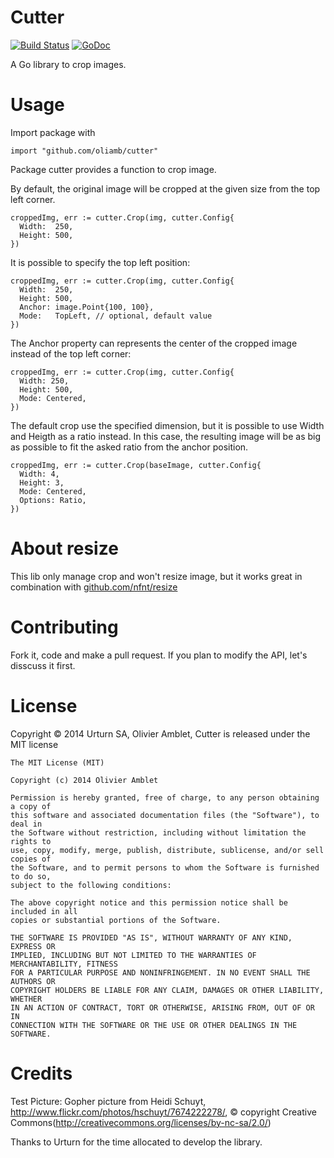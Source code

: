 Cutter
======

[![Build Status](https://travis-ci.org/oliamb/cutter.png?branch=master)](https://travis-ci.org/oliamb/cutter)
[![GoDoc](https://godoc.org/github.com/oliamb/cutter?status.png)](https://godoc.org/github.com/oliamb/cutter)

A Go library to crop images.

Usage
=====
Import package with

    import "github.com/oliamb/cutter"

Package cutter provides a function to crop image.

By default, the original image will be cropped at the
given size from the top left corner.

    croppedImg, err := cutter.Crop(img, cutter.Config{
      Width:  250,
      Height: 500,
    })

It is possible to specify the top left position:

    croppedImg, err := cutter.Crop(img, cutter.Config{
      Width:  250,
      Height: 500,
      Anchor: image.Point{100, 100},
      Mode:   TopLeft, // optional, default value
    })

The Anchor property can represents the center of the cropped image
instead of the top left corner:


    croppedImg, err := cutter.Crop(img, cutter.Config{
      Width: 250,
      Height: 500,
      Mode: Centered,
    })

The default crop use the specified dimension, but it is possible
to use Width and Heigth as a ratio instead. In this case,
the resulting image will be as big as possible to fit the asked ratio
from the anchor position.

    croppedImg, err := cutter.Crop(baseImage, cutter.Config{
      Width: 4,
      Height: 3,
      Mode: Centered,
      Options: Ratio,
    })

About resize
============
This lib only manage crop and won't resize image, but it works great in combination with [github.com/nfnt/resize](https://github.com/nfnt/resize)

Contributing
============

Fork it, code and make a pull request. If you plan to modify the API, let's disscuss it first.

License
=======

Copyright © 2014 Urturn SA, Olivier Amblet, Cutter is released under the MIT license

    The MIT License (MIT)

    Copyright (c) 2014 Olivier Amblet

    Permission is hereby granted, free of charge, to any person obtaining a copy of
    this software and associated documentation files (the "Software"), to deal in
    the Software without restriction, including without limitation the rights to
    use, copy, modify, merge, publish, distribute, sublicense, and/or sell copies of
    the Software, and to permit persons to whom the Software is furnished to do so,
    subject to the following conditions:

    The above copyright notice and this permission notice shall be included in all
    copies or substantial portions of the Software.

    THE SOFTWARE IS PROVIDED "AS IS", WITHOUT WARRANTY OF ANY KIND, EXPRESS OR
    IMPLIED, INCLUDING BUT NOT LIMITED TO THE WARRANTIES OF MERCHANTABILITY, FITNESS
    FOR A PARTICULAR PURPOSE AND NONINFRINGEMENT. IN NO EVENT SHALL THE AUTHORS OR
    COPYRIGHT HOLDERS BE LIABLE FOR ANY CLAIM, DAMAGES OR OTHER LIABILITY, WHETHER
    IN AN ACTION OF CONTRACT, TORT OR OTHERWISE, ARISING FROM, OUT OF OR IN
    CONNECTION WITH THE SOFTWARE OR THE USE OR OTHER DEALINGS IN THE SOFTWARE.

Credits
=======

Test Picture: Gopher picture from Heidi Schuyt, http://www.flickr.com/photos/hschuyt/7674222278/,
© copyright Creative Commons(http://creativecommons.org/licenses/by-nc-sa/2.0/)

Thanks to Urturn for the time allocated to develop the library.
